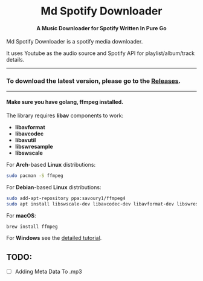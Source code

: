 <h1 align="center">Md Spotify Downloader</h1>
<h4 align="center">A Music Downloader for Spotify Written In Pure Go</h4>

Md Spotify Downloader is a spotify media downloader.

It uses Youtube as the audio source and Spotify API for playlist/album/track details.

--- 

### To download the latest version, please go to the [Releases](https://github.com/mdpe-ir/md_spotify_dl/releases).

--- 


#### Make sure you have golang, ffmpeg installed.

The library requires **libav** components to work:

- **libavformat**
- **libavcodec**
- **libavutil**
- **libswresample**
- **libswscale**

For **Arch**-based **Linux** distributions:

```bash
sudo pacman -S ffmpeg
```

For **Debian**-based **Linux** distributions:

```bash
sudo add-apt-repository ppa:savoury1/ffmpeg4
sudo apt install libswscale-dev libavcodec-dev libavformat-dev libswresample-dev libavutil-dev
```

For **macOS**:

```bash
brew install ffmpeg
```

For **Windows** see the [detailed tutorial](https://windowsloop.com/install-ffmpeg-windows-10/).

## TODO:
- [ ] Adding Meta Data To .mp3
